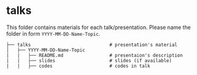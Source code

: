 # talks

This folder contains materials for each talk/presentation. Please name the folder in form `YYYY-MM-DD-Name-Topic`.

```
├── talks                             # presentation's material
│   ├── YYYY-MM-DD-Name-Topic
|   |   ├── README.md                 # presentaion's description
|   |   ├── slides                    # slides (if available)
|   |   ├── codes                     # codes in talk
```